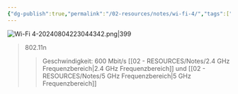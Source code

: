 ```yaml
---
{"dg-publish":true,"permalink":"/02-resources/notes/wi-fi-4/","tags":["netzwerk/wifi"],"updated":"2024-08-04T22:30:47.000+02:00"}
---
```


![Wi-Fi 4-20240804223044342.png|399](/img/user/02%20-%20RESOURCES/Files/IMG/Wi-Fi%204-20240804223044342.png)
>802.11n
>>Geschwindigkeit: 600 Mbit/s 
>>[[02 - RESOURCES/Notes/2.4 GHz Frequenzbereich\|2.4 GHz Frequenzbereich]] und [[02 - RESOURCES/Notes/5 GHz Frequenzbereich\|5 GHz Frequenzbereich]]